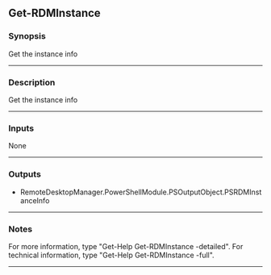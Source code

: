 Get-RDMInstance
---------------

### Synopsis
Get the instance info

---

### Description

Get the instance info

---

### Inputs
None

---

### Outputs
* RemoteDesktopManager.PowerShellModule.PSOutputObject.PSRDMInstanceInfo

---

### Notes
For more information, type "Get-Help Get-RDMInstance -detailed". For technical information, type "Get-Help Get-RDMInstance -full".

---
